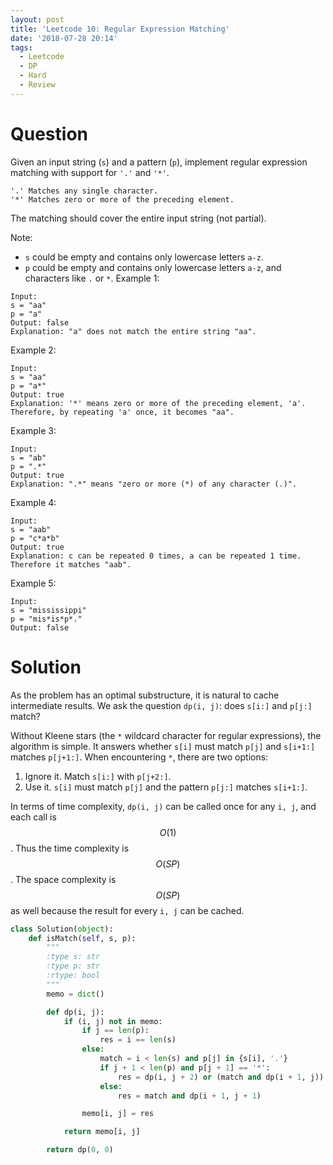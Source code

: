```yaml
---
layout: post
title: 'Leetcode 10: Regular Expression Matching'
date: '2018-07-28 20:14'
tags:
  - Leetcode
  - DP
  - Hard
  - Review
---
```


# Question
Given an input string (`s`) and a pattern (`p`), implement regular expression matching with support for `'.'` and `'*'`.

```
'.' Matches any single character.
'*' Matches zero or more of the preceding element.
```

The matching should cover the entire input string (not partial).

Note:

* `s` could be empty and contains only lowercase letters `a-z`.
* `p` could be empty and contains only lowercase letters `a-z`, and characters like `.` or `*`.
Example 1:

```
Input:
s = "aa"
p = "a"
Output: false
Explanation: "a" does not match the entire string "aa".
```

Example 2:

```
Input:
s = "aa"
p = "a*"
Output: true
Explanation: '*' means zero or more of the preceding element, 'a'. Therefore, by repeating 'a' once, it becomes "aa".
```

Example 3:

```
Input:
s = "ab"
p = ".*"
Output: true
Explanation: ".*" means "zero or more (*) of any character (.)".
```

Example 4:

```
Input:
s = "aab"
p = "c*a*b"
Output: true
Explanation: c can be repeated 0 times, a can be repeated 1 time. Therefore it matches "aab".
```

Example 5:

```
Input:
s = "mississippi"
p = "mis*is*p*."
Output: false
```

# Solution
As the problem has an optimal substructure, it is natural to cache intermediate results. We ask the question `dp(i, j)`: does `s[i:]` and `p[j:]` match?

Without Kleene stars (the `*` wildcard character for regular expressions), the algorithm is simple. It answers whether `s[i]` must match `p[j]` and `s[i+1:]` matches `p[j+1:]`. When encountering `*`, there are two options:
1. Ignore it. Match `s[i:]` with `p[j+2:]`.
2. Use it. `s[i]` must match `p[j]` and the pattern `p[j:]` matches `s[i+1:]`.

In terms of time complexity, `dp(i, j)` can be called once for any `i, j`, and each call is $$O(1)$$. Thus the time complexity is $$O(SP)$$. The space complexity is $$O(SP)$$ as well because the result for every `i, j` can be cached.

```python
class Solution(object):
    def isMatch(self, s, p):
        """
        :type s: str
        :type p: str
        :rtype: bool
        """
        memo = dict()

        def dp(i, j):
            if (i, j) not in memo:
                if j == len(p):
                    res = i == len(s)
                else:
                    match = i < len(s) and p[j] in {s[i], '.'}
                    if j + 1 < len(p) and p[j + 1] == '*':
                        res = dp(i, j + 2) or (match and dp(i + 1, j))
                    else:
                        res = match and dp(i + 1, j + 1)

                memo[i, j] = res

            return memo[i, j]

        return dp(0, 0)
```

